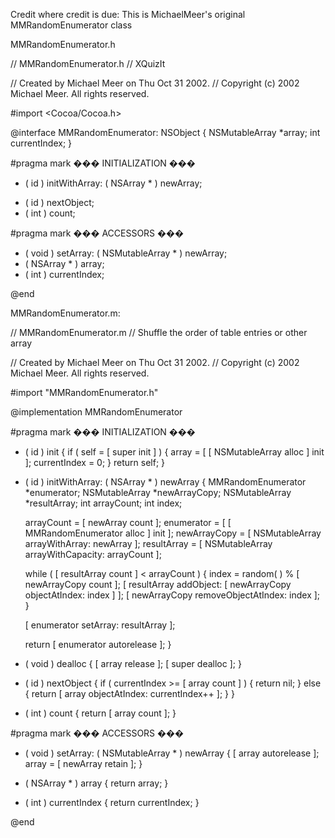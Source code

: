 

Credit where credit is due: This is MichaelMeer's original MMRandomEnumerator class

MMRandomEnumerator.h

    
//  MMRandomEnumerator.h
//  XQuizIt

//  Created by Michael Meer on Thu Oct 31 2002.
//  Copyright (c) 2002 Michael Meer. All rights reserved.

#import <Cocoa/Cocoa.h>

@interface MMRandomEnumerator: NSObject
{
	NSMutableArray *array;
	int currentIndex;
}

#pragma mark ��� INITIALIZATION ���

+ ( id ) initWithArray: ( NSArray * ) newArray;
- ( id ) nextObject;
- ( int ) count;

#pragma mark ��� ACCESSORS ���

- ( void ) setArray: ( NSMutableArray * ) newArray;
- ( NSArray * ) array;
- ( int ) currentIndex;

@end


MMRandomEnumerator.m:

    
//  MMRandomEnumerator.m
//  Shuffle the order of table entries or other array

//  Created by Michael Meer on Thu Oct 31 2002.
//  Copyright (c) 2002 Michael Meer. All rights reserved.

#import "MMRandomEnumerator.h"

@implementation MMRandomEnumerator

#pragma mark ��� INITIALIZATION ���

- ( id ) init
{
	if ( self = [ super init ] )
	{
		array =  [ [ NSMutableArray alloc ] init ];
		currentIndex = 0;
	}
	return self;
}

+ ( id ) initWithArray: ( NSArray * ) newArray
{
	MMRandomEnumerator *enumerator;
	NSMutableArray *newArrayCopy;
	NSMutableArray *resultArray;
	int arrayCount;
	int index;
	
	arrayCount = [ newArray count ];
	enumerator = [ [ MMRandomEnumerator alloc ] init ];
	newArrayCopy = [ NSMutableArray arrayWithArray: newArray ];
	resultArray = [ NSMutableArray arrayWithCapacity: arrayCount ];
	
	while ( [ resultArray count ] < arrayCount )
	{
		index = random( ) % [ newArrayCopy count ];
		[ resultArray addObject: [ newArrayCopy objectAtIndex: index ] ];
		[ newArrayCopy removeObjectAtIndex: index ];
	}
	
	[ enumerator setArray: resultArray ];
	
	return [ enumerator autorelease ];
}

- ( void ) dealloc
{
	[ array release ];
	[ super dealloc ];
}

- ( id ) nextObject
{
	if ( currentIndex >= [ array count ] )
	{
		return nil;
	}
	else
	{
		return [ array objectAtIndex: currentIndex++ ];
	}
}

- ( int ) count
{
	return [ array count ];
}

#pragma mark ��� ACCESSORS ���

- ( void ) setArray: ( NSMutableArray * ) newArray
{
	[ array autorelease ];
	array = [ newArray retain ];
}

- ( NSArray * ) array
{
	return array;
}

- ( int ) currentIndex
{
	return currentIndex;
}

@end
